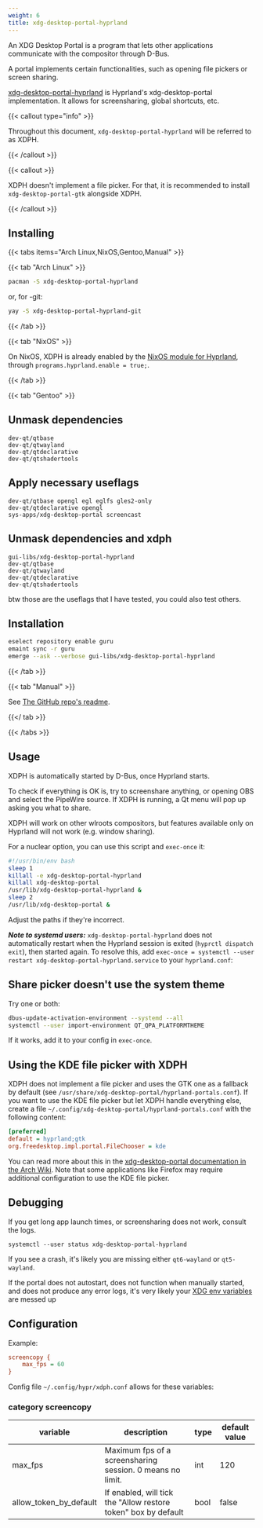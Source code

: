 ```yaml
---
weight: 6
title: xdg-desktop-portal-hyprland
---
```


An XDG Desktop Portal is a program that lets other applications communicate with
the compositor through D-Bus.

A portal implements certain functionalities, such as opening file pickers or
screen sharing.

[xdg-desktop-portal-hyprland](https://github.com/hyprwm/xdg-desktop-portal-hyprland)
is Hyprland's xdg-desktop-portal implementation. It allows for screensharing,
global shortcuts, etc.

{{< callout type="info" >}}

Throughout this document, `xdg-desktop-portal-hyprland` will be referred to as
XDPH.

{{< /callout >}}

{{< callout >}}

XDPH doesn't implement a file picker. For that, it is recommended to install
`xdg-desktop-portal-gtk` alongside XDPH.

{{< /callout >}}

## Installing

{{< tabs items="Arch Linux,NixOS,Gentoo,Manual" >}}

{{< tab "Arch Linux" >}}

```sh
pacman -S xdg-desktop-portal-hyprland
```

or, for -git:

```sh
yay -S xdg-desktop-portal-hyprland-git
```

{{< /tab >}}

{{< tab "NixOS" >}}

On NixOS, XDPH is already enabled by the
[NixOS module for Hyprland](../../Nix/Hyprland-on-NixOS), through
`programs.hyprland.enable = true;`.

{{< /tab >}}

{{< tab "Gentoo" >}}

## Unmask dependencies

```plain {filename="/etc/portage/profile/package.unmask"}
dev-qt/qtbase
dev-qt/qtwayland
dev-qt/qtdeclarative
dev-qt/qtshadertools
```

## Apply necessary useflags

```plain {filename="/etc/portage/package.use"}
dev-qt/qtbase opengl egl eglfs gles2-only
dev-qt/qtdeclarative opengl
sys-apps/xdg-desktop-portal screencast
```

## Unmask dependencies and xdph

```plain {filename="/etc/portage/package.accept_keywords"}
gui-libs/xdg-desktop-portal-hyprland 
dev-qt/qtbase
dev-qt/qtwayland
dev-qt/qtdeclarative
dev-qt/qtshadertools
```

btw those are the useflags that I have tested, you could also test others.

## Installation

```sh
eselect repository enable guru
emaint sync -r guru
emerge --ask --verbose gui-libs/xdg-desktop-portal-hyprland
```

{{< /tab >}}

{{< tab "Manual" >}}

See
[The GitHub repo's readme](https://github.com/hyprwm/xdg-desktop-portal-hyprland).

{{</ tab >}}

{{< /tabs >}}

## Usage

XDPH is automatically started by D-Bus, once Hyprland starts.

To check if everything is OK is, try to screenshare anything, or opening OBS and
select the PipeWire source. If XDPH is running, a Qt menu will pop up asking you
what to share.

XDPH will work on other wlroots compositors, but features available only on
Hyprland will not work (e.g. window sharing).

For a nuclear option, you can use this script and `exec-once` it:

```sh
#!/usr/bin/env bash
sleep 1
killall -e xdg-desktop-portal-hyprland
killall xdg-desktop-portal
/usr/lib/xdg-desktop-portal-hyprland &
sleep 2
/usr/lib/xdg-desktop-portal &
```



Adjust the paths if they're incorrect.

***Note to systemd users:*** `xdg-desktop-portal-hyprland`  does not automatically restart when the Hyprland session is exited (`hyprctl dispatch exit`), then started again. To resolve this, add `exec-once = systemctl --user restart xdg-desktop-portal-hyprland.service` to your `hyprland.conf`:

## Share picker doesn't use the system theme

Try one or both:

```sh
dbus-update-activation-environment --systemd --all
systemctl --user import-environment QT_QPA_PLATFORMTHEME
```

If it works, add it to your config in `exec-once`.

## Using the KDE file picker with XDPH

XDPH does not implement a file picker and uses the GTK one as a fallback by
default (see `/usr/share/xdg-desktop-portal/hyprland-portals.conf`). If you want
to use the KDE file picker but let XDPH handle everything else, create a file
`~/.config/xdg-desktop-portal/hyprland-portals.conf` with the following content:

```ini {filename="~/.config/xdg-desktop-portal/hyprland-portals.conf"}
[preferred]
default = hyprland;gtk
org.freedesktop.impl.portal.FileChooser = kde
```

You can read more about this in the
[xdg-desktop-portal documentation in the Arch Wiki](https://wiki.archlinux.org/title/XDG_Desktop_Portal).
Note that some applications like Firefox may require additional configuration to
use the KDE file picker.

## Debugging

If you get long app launch times, or screensharing does not work, consult the
logs.

`systemctl --user status xdg-desktop-portal-hyprland`

If you see a crash, it's likely you are missing either `qt6-wayland` or
`qt5-wayland`.

If the portal does not autostart, does not function when manually started,
and does not produce any error logs, it's very likely your [XDG env variables](../../Configuring/Environment-variables/#xdg-specifications)
are messed up

## Configuration

Example:

```ini
screencopy {
    max_fps = 60
}
```

Config file `~/.config/hypr/xdph.conf` allows for these variables:

### category screencopy

| variable | description                                               | type | default value |
| -------- | --------------------------------------------------------- | ---- | ------------- |
| max_fps  | Maximum fps of a screensharing session. 0 means no limit. | int  | 120           |
| allow_token_by_default  | If enabled, will tick the "Allow restore token" box by default | bool  | false           |
